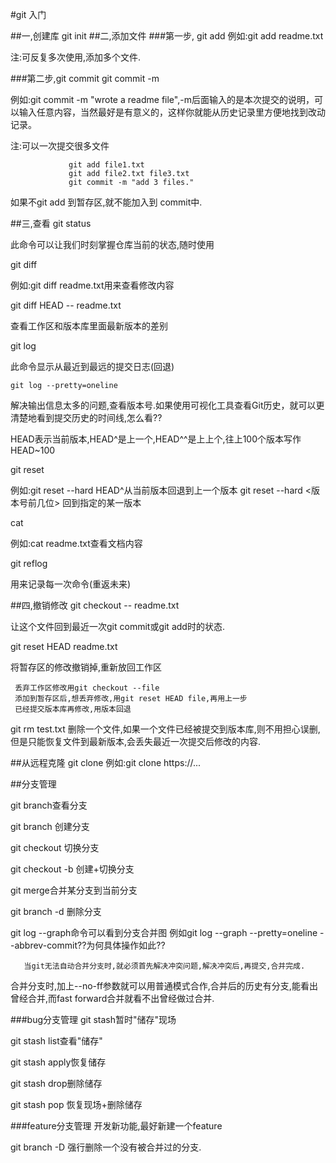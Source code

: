 #git 入门

##一,创建库
git init
##二,添加文件
###第一步, git add
例如:git add readme.txt

注:可反复多次使用,添加多个文件.

###第二步,git commit
git commit -m 

例如:git commit -m "wrote a readme file",-m后面输入的是本次提交的说明，可以输入任意内容，当然最好是有意义的，这样你就能从历史记录里方便地找到改动记录。

注:可以一次提交很多文件

                 git add file1.txt
                 git add file2.txt file3.txt
                 git commit -m "add 3 files."
如果不git add 到暂存区,就不能加入到 commit中.
   
##三,查看
git status

此命令可以让我们时刻掌握仓库当前的状态,随时使用

git diff  

例如:git diff readme.txt用来查看修改内容

git diff HEAD -- readme.txt

查看工作区和版本库里面最新版本的差别

git log

此命令显示从最近到最远的提交日志(回退)

    git log --pretty=oneline

解决输出信息太多的问题,查看版本号.如果使用可视化工具查看Git历史，就可以更清楚地看到提交历史的时间线,怎么看??

HEAD表示当前版本,HEAD^是上一个,HEAD^^是上上个,往上100个版本写作HEAD~100

git reset

例如:git reset --hard HEAD^从当前版本回退到上一个版本
git reset --hard <版本号前几位> 回到指定的某一版本

cat

例如:cat readme.txt查看文档内容

git reflog 

用来记录每一次命令(重返未来)

##四,撤销修改
git checkout -- readme.txt

让这个文件回到最近一次git commit或git add时的状态.

git reset HEAD readme.txt

将暂存区的修改撤销掉,重新放回工作区

     丢弃工作区修改用git checkout --file
     添加到暂存区后,想丢弃修改,用git reset HEAD file,再用上一步
     已经提交版本库再修改,用版本回退
     
git rm test.txt
删除一个文件,如果一个文件已经被提交到版本库,则不用担心误删,但是只能恢复文件到最新版本,会丢失最近一次提交后修改的内容.
        

##从远程克隆
git clone
例如:git clone https://...

##分支管理

git branch查看分支

git branch <name>创建分支

git checkout <name>切换分支

git checkout -b <name>创建+切换分支

git merge<name>合并某分支到当前分支

git branch -d <name>删除分支

git log --graph命令可以看到分支合并图
例如git log --graph --pretty=oneline --abbrev-commit??为何具体操作如此??

       当git无法自动合并分支时,就必须首先解决冲突问题,解决冲突后,再提交,合并完成.
       
合并分支时,加上--no-ff参数就可以用普通模式合作,合并后的历史有分支,能看出曾经合并,而fast forward合并就看不出曾经做过合并.

###bug分支管理
git stash暂时"储存"现场

git stash list查看"储存"

git stash apply恢复储存

git stash drop删除储存

git stash pop 恢复现场+删除储存

###feature分支管理
开发新功能,最好新建一个feature

git branch -D <name>强行删除一个没有被合并过的分支.